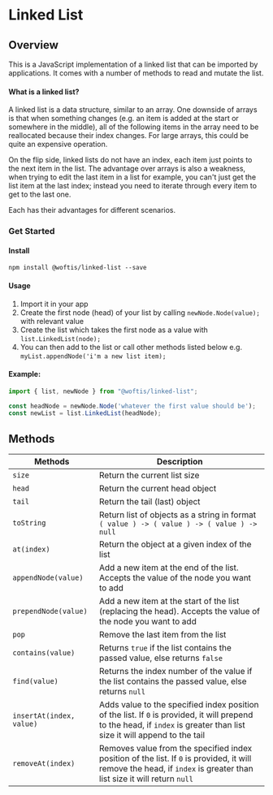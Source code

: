 # Linked List

## Overview

This is a JavaScript implementation of a linked list that can be imported by applications. It comes with a number of methods to read and mutate the list.

#### What is a linked list?

A linked list is a data structure, similar to an array. One downside of arrays is that when something changes (e.g. an item is added at the start or somewhere in the middle), all of the following items in the array need to be reallocated because their index changes. For large arrays, this could be quite an expensive operation.

On the flip side, linked lists do not have an index, each item just points to the next item in the list. The advantage over arrays is also a weakness, when trying to edit the last item in a list for example, you can't just get the list item at the last index; instead you need to iterate through every item to get to the last one.

Each has their advantages for different scenarios.

### Get Started

#### Install

`npm install @woftis/linked-list --save`

#### Usage

1. Import it in your app
2. Create the first node (head) of your list by calling `newNode.Node(value);` with relevant value
3. Create the list which takes the first node as a value with `list.LinkedList(node);`
4. You can then add to the list or call other methods listed below e.g. `myList.appendNode('i'm a new list item);`

#### Example:

```js
import { list, newNode } from "@woftis/linked-list";

const headNode = newNode.Node('whatever the first value should be');
const newList = list.LinkedList(headNode);
```

## Methods


| Methods | Description |
| ------- | ---------- |
| `size` | Return the current list size |
| `head` | Return the current head object |
| `tail` | Return the tail (last) object |
| `toString` | Return list of objects as a string in format `( value ) -> ( value ) -> ( value ) -> null` |
| `at(index)` | Return the object at a given index of the list|
| `appendNode(value)` | Add a new item at the end of the list. Accepts the value of the node you want to add |
| `prependNode(value)` | Add a new item at the start of the list (replacing the head). Accepts the value of the node you want to add|
| `pop` | Remove the last item from the list|
| `contains(value)` | Returns `true` if the list contains the passed value, else returns `false` |
| `find(value)` | Returns the index number of the value if the list contains the passed value, else returns `null` |
| `insertAt(index, value)` | Adds value to the specified index position of the list. If `0` is provided, it will prepend to the head, if `index` is greater than list size it will append to the tail |
| `removeAt(index)` | Removes value from the specified index position of the list. If `0` is provided, it will remove the head, if `index` is greater than list size it will return `null` |


